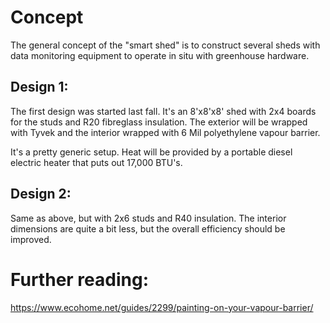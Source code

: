 <!-- TITLE: Smart Shed -->
<!-- SUBTITLE: A quick summary of Smart Shed -->

# Concept
The general concept of the "smart shed" is to construct several sheds with data monitoring equipment to operate in situ with greenhouse hardware.

## Design 1:
The first design was started last fall. It's an 8'x8'x8' shed with 2x4 boards for the studs and R20 fibreglass insulation. The exterior will be wrapped with Tyvek and the interior wrapped with 6 Mil polyethylene vapour barrier.

It's a pretty generic setup. Heat will be provided by a portable diesel electric heater that puts out 17,000 BTU's.

## Design 2:
Same as above, but with 2x6 studs and R40 insulation. The interior dimensions are quite a bit less, but the overall efficiency should be improved.

# Further reading:
https://www.ecohome.net/guides/2299/painting-on-your-vapour-barrier/